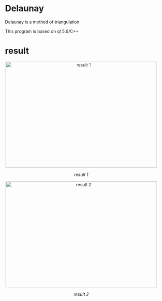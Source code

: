 # Delaunay
Delaunay is a method of triangulation

This program is based on qt 5.6/C++

# result
<p align="center">
	<img src="https://github.com/kaiwu119/Delaunay/blob/master/img/1.png" alt="result 1"  width="500" height="350">
	<p align="center">
		<em>result 1</em>
	</p>
</p>

<p align="center">
	<img src="https://github.com/kaiwu119/Delaunay/blob/master/img/2.png" alt="result 2"  width="500" height="350">
	<p align="center">
		<em>result 2</em>
	</p>
</p>


